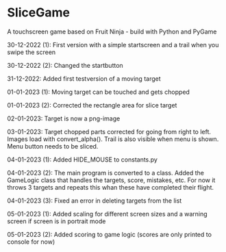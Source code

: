 # SliceGame
A touchscreen game based on Fruit Ninja - build with Python and PyGame

30-12-2022 (1): First version with a simple startscreen and a trail when you swipe the screen

30-12-2022 (2): Changed the startbutton

31-12-2022: Added first testversion of a moving target

01-01-2023 (1): Moving target can be touched and gets chopped

01-01-2023 (2): Corrected the rectangle area for slice target

02-01-2023: Target is now a png-image

03-01-2023: Target chopped parts corrected for going from right to left. Images load with convert_alpha(). Trail is also visible when menu is shown. Menu button needs to be sliced.

04-01-2023 (1): Added HIDE_MOUSE to constants.py

04-01-2023 (2): The main program is converted to a class. Added the GameLogic class that handles the targets, score, mistakes, etc. For now it throws 3 targets and repeats this whan these have completed their flight.

04-01-2023 (3): Fixed an error in deleting targets from the list

05-01-2023 (1): Added scaling for different screen sizes and a warning screen if screen is in portrait mode

05-01-2023 (2): Added scoring to game logic (scores are only printed to console for now)